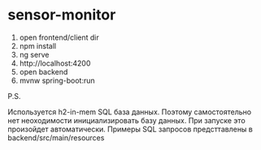 # sensor-monitor

1. open frontend/client dir
2. npm install
3. ng serve
4. http://localhost:4200
5. open backend
6. mvnw spring-boot:run

P.S.

Используется h2-in-mem SQL база данных. Поэтому самостоятельно нет неоходимости инициализировать базу данных. При запуске это произойдет автоматически.
Примеры SQL запросов предсттавлены в backend/src/main/resources
